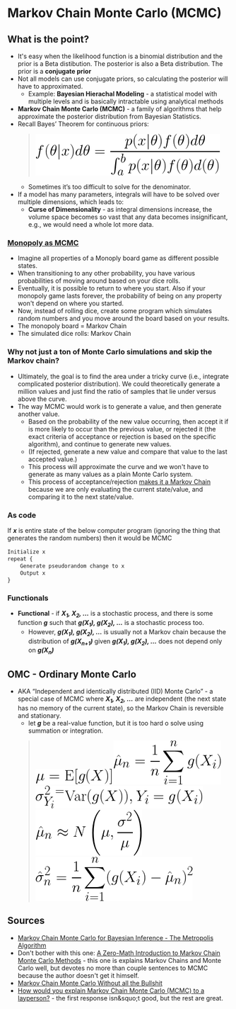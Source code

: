 # Markov Chain Monte Carlo (MCMC)

## What is the point?

* It's easy when the likelihood function is a binomial distribution and the prior is a Beta distibution. The posterior is also a Beta distribution. The prior is a <strong>conjugate prior</strong>
* Not all models can use conjugate priors, so calculating the posterior will have to approximated.
  * Example: <strong>Bayesian Hierachal Modeling</strong> - a statistical model with multiple levels and is basically intractable using analytical methods
* <strong>Markov Chain Monte Carlo (MCMC)</strong> - a family of algorithms that help approximate the posterior distribution from Bayesian Statistics.
* Recall Bayes&rsquo; Theorem for continuous priors:
  > ![Continuous bayes](./img/ad81b4e0-f495-4ba3-be45-301752496402.png)<!--
    {f(\theta|x)d\theta =
    \frac{p(x|\theta)f(\theta)d\theta}{\int_a^b p(x|\theta)f(\theta)d(\theta)}}
    -->
  * Sometimes it&rsquo;s too difficult to solve for the denominator.
* If a model has many parameters, integrals will have to be solved over multiple dimensions, which leads to:
  * <strong>Curse of Dimensionality</strong> - as integral dimensions increase, the volume space becomes so vast that any data becomes insignificant, e.g., we would need a whole lot more data.


### [Monopoly as MCMC](https://stats.stackexchange.com/q/12680)

* Imagine all properties of a Monoply board game as different possible states.
* When transitioning to any other probability, you have various probabilities of moving around based on your dice rolls.
* Eventually, it is possible to return to where you start. Also if your monopoly game lasts forever, the probability of being on any property won't depend on where you started.
* Now, instead of rolling dice, create some program which simulates random numbers and you move around the board based on your results.
* The monopoly board = Markov Chain
* The simulated dice rolls: Markov Chain

### Why not just a ton of Monte Carlo simulations and skip the Markov chain?

* Ultimately, the goal is to find the area under a tricky curve (i.e., integrate complicated posterior distribution). We could theoretically generate a million values and just find the ratio of samples that lie under versus above the curve.
* The way MCMC would work is to generate a value, and then generate another value.
  * Based on the probability of the new value occurring, then accept it if is more likely to occur than the previous value, or rejected it (the exact criteria of acceptance or rejection is based on the specific algorithm), and continue to generate new values.
  * (If rejected, generate a new value and compare that value to the last accepted value.)
  * This process will approximate the curve and we won't have to generate as many values as a plain Monte Carlo system.
  * This process of acceptance/rejection [makes it a Markov Chain]((https://stats.stackexchange.com/q/108)) because we are only evaluating the current state/value, and comparing it to the next state/value.

### As code


If <strong><em>x</em></strong> is entire state of the below computer program (ignoring the thing that generates the random numbers) then it would be MCMC

```
Initialize x
repeat {
    Generate pseudorandom change to x
    Output x
}
```


### Functionals

* <strong>Functional</strong> - if <strong><em>X<sub>1</sub>, X<sub>2</sub>, &hellip;</em></strong> is a stochastic process, and there is some function <strong><em>g</em></strong> such that <strong><em>g(X<sub>1</sub>), g(X<sub>2</sub>), &hellip;</em></strong> is a stochastic process too.
  * However, <strong><em>g(X<sub>1</sub>), g(X<sub>2</sub>), &hellip;</em></strong> is usually not a Markov chain because the distribution of <strong><em>g(X<sub>n+1</sub>)</em></strong> given <strong><em>g(X<sub>1</sub>), g(X<sub>2</sub>), &hellip;</em></strong> does not depend only on <strong><em>g(X<sub>n</sub>)</em></strong>

## OMC - Ordinary Monte Carlo

* AKA &ldquo;Independent and identically distributed (IID) Monte Carlo&rdquo; - a special case of MCMC where <strong><em>X<sub>1</sub>, X<sub>2</sub>, &hellip;</em></strong> are independent (the next state has no memory of the current state), so the Markov Chain is reversible and stationary.
  * let <strong><em>g</em></strong> be a real-value function, but it is too hard o solve using summation or integration.
  > ![monte carlo mean](./img/24423d34-0d53-499e-a91f-0864d27f4179.png)<!--
    \mu = \mathrm{E}[g(X)]
    -->
  > ![monte carlo mean](./img/ec13255b-d7cf-4258-acb4-881638430fda.png)<!--
    \hat{\mu}_n = \frac{1}{n}\sum_{i=1}^{n}g(X_i)
    -->
  > ![monte carlo mean](./img/f74d1ae5-e1a4-4b09-8aa1-0be695de1e82.png)<!--
    \sigma^2_{Y_i}^ = \mathrm{Var}(g(X)), Y_i = g(X_i)
    -->
  > ![monte carlo mean](./img/84d6e38d-ceeb-42b8-aa0b-afc0aceac3b1.png)<!--
    \hat{\mu}_n \approx N \left(\mu, \frac{\sigma^2}{\mu} \right)
    -->
  > ![monte carlo mean](./img/f76fa751-96a7-4158-97c8-bc27582b9ac5.png)<!--
    \hat{\sigma}^2_n = \frac{1}{n}\sum_{i=1}^{n}(g(X_i)-\hat{\mu}_n)^2
    -->


<!--

## Non-math introduction (approach #1)

* [Use MCMC methods to approximate the posterior distribution](A Zero-Math Introduction to Markov Chain Monte Carlo Methods) of a parameter by random sampling in a probablistic space
  * <em>Parameter</em> - the value of the probability of something happening
  * <em>Distribution</em> - a mathematical representation of every possible value of the parameter and how likely they are, i.e., a probability of probabilties
  * In Bayesian terminology, it describes our beliefs about the parameter.

### Height example:

* Suppose we believe the average height of a human follows a normal distribution with a mean <strong>&mu;</strong>=74 inches. This is the <em>prior distribution</em>.
* Supposed we collected data, and observed a range of heights between 60 - 72 inches. If the data can be represented as a curve of what the average human height might be, then it is the <em>likelihood distribution</em>*
* Combine the prior and likelihood to get the <em>posterior distribution</em>.
* But what if the prior and likelihood aren't easy bell curve



### Markov Chain

* <strong>Markov Chain</strong> - sequences of events that are probabilistically related to each other.
  * Each event comes from a set of outcomes
  * Each outcome determines which outcome occurs next
  * Each outcome occurs according to a set of probabilties
* <strong>Memoryless</strong> - everything you need to know to predict the next outcome can be determined by looking at the current state. The history of events provides no new information.
* Although the first few characters appear as if they were determined by where you started, the distribution of outcomes will eventually settle into a pattern.
* Interdependent events, if confined to probabilities, will eventually conform to an average.

### combine the two

* MCMC method picks a random parameter value to begin.
* Next, generate a random value.
* If that randomly generated value is more likely to explain the data, given prior beliefs, then it is added to the chain of parameter values, with a certain probability based on how much better.
* Over time, generate a histogram over which values occur most, and that histogram will approximate the posterior distribution.

-->


<!--
## Non-bullshit explanation (approach #2)

* [MCMC attempts to draw from a distribution efficiently](https://jeremykun.com/2015/04/06/markov-chain-monte-carlo-without-all-the-bullshit/).
* Suppose there is a black box which estimates the probablity of what baby name you will choose for your child.
  * Pick a name randomly and the black box will give you the probability of you choosing that name for your child.
  * Some names will have higher probability of being the chosen name, some names will have very very low probablity of being the chosen name.
  * Suppose the process of choosing names randomly was a uniform process. Then the generating of names is very inefficient.
* Suppose there is a finite set <em>X</em> and suppose there is a distribution <em>D</em> over that set.
  * There a black box that will give the probability function <em>p(x)</em> which gives the probability of drawing <em>x &isin; X</em> according to <em>D</em>
  * Create an efficient algorithm <em>A</em> that generates an element within the set X so that the probability of getting <em>x</em> is approximately <em>p(x)</em>*
  * In other words, generate random values that are more likely to occur according its chances of occurring.
* Suppose the weather is either sunny, rainy, or cloudy.
  * If today is sunny, then the probability of tomorrow being sunny is 70%, cloudy 20%, and rainy 10%. For all other days, see the matrix below:
<table>
  <thead>
    <tr>
      <th></th>
      <th>Sunny</th>
      <th>Cloudy</th>
      <th>Rainy</th>
    </tr>
  </thead>
  <tbody>
    <tr>
      <td>Sunny</td>
      <td>0.7</td>
      <td>0.2</td>
      <td>0.1</td>
    </tr>
    <tr>
      <td>Cloudy</td>
      <td>0.2</td>
      <td>0.6</td>
      <td>0.2</td>
    </tr>
    <tr>
      <td>Rainy</td>
      <td>0.3</td>
      <td>0.3</td>
      <td>0.4</td>
    </tr>
  </tbody>
</table>
  * Imagine these probabilities as a graph, where the weather is vertex and the connections between weather are edges
  * <strong>State</strong> - what the weather is on a certain day, i.e., the vertex.
  * <strong>Stationary Distribution<strong> - Let the day-to-day weather patterns happen over a very long period of time. Then the probability of weather type on a day in the distant future is independent of the weather today.
  * For a Markov chain to work:
    * The graph must be <strong>connected</strong> - there is a path from every vertex to every other vertex
    * The graph must be <strong>Strongly connected</strong> - there is a path from every vertext to every other vertex when considering direction
    * <strong>Persistence</strong> - Hence, over time, the probability of returning to where you started is 1.

* This one has Python code to do multivariate testing with Markov Chain Monte Carlo. Definitely worth studying [A/B Testing with Hierarchical Models in Python](https://blog.dominodatalab.com/ab-testing-with-hierarchical-models-in-python/)
* This seems like a very good resource to understand MCMC, but it is beyond my level of understanding currently:  [Stat 3701 Lecture Notes: Bayesian Inference via Markov Chain Monte Carlo (MCMC)](http://www.stat.umn.edu/geyer/3701/notes/mcmc-bayes.html)
* This one is okay, not as good: [An Introduction to MCMC
methods and Bayesian Statistics](https://www.ukdataservice.ac.uk/media/307220/presentation4.pdf)

-->

## Sources

* [Markov Chain Monte Carlo for Bayesian Inference - The Metropolis Algorithm](https://www.quantstart.com/articles/Markov-Chain-Monte-Carlo-for-Bayesian-Inference-The-Metropolis-Algorithm)
* Don't bother with this one: [A Zero-Math Introduction to Markov Chain Monte Carlo Methods](https://towardsdatascience.com/a-zero-math-introduction-to-markov-chain-monte-carlo-methods-dcba889e0c50) - this one is explains Markov Chains and Monte Carlo well, but devotes no more than couple sentences to MCMC because the author doesn't get it himself.
* [Markov Chain Monte Carlo Without all the Bullshit](https://jeremykun.com/2015/04/06/markov-chain-monte-carlo-without-all-the-bullshit/)
* [How would you explain Markov Chain Monte Carlo (MCMC) to a layperson?](https://stats.stackexchange.com/questions/165/) - the first response isn&squo;t good, but the rest are great.
